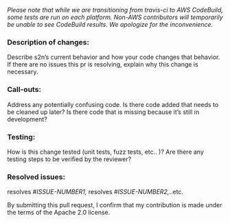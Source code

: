 _Please note that while we are transitioning from travis-ci to AWS CodeBuild, some tests are run on each platform. Non-AWS contributors will temporarily be unable to see CodeBuild results. We apologize for the inconvenience._

### **Description of changes**: 
Describe s2n’s current behavior and how your code changes that behavior. If there are no issues this pr is resolving, explain why this change is necessary.
### **Call-outs**:
Address any potentially confusing code. Is there code added that needs to be cleaned up later? Is there code that is missing because it’s still in development? 
### **Testing**:
 How is this change tested (unit tests, fuzz tests, etc.. )? Are there any testing steps to be verified by the reviewer?
### **Resolved issues**:
 resolves #*ISSUE-NUMBER1,* resolves *#ISSUE-NUMBER2,*..etc.

By submitting this pull request, I confirm that my contribution is made under the terms of the Apache 2.0 license.
